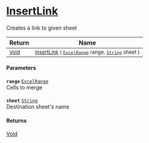 # [InsertLink](./ExcelHelper-100664107.md)

Creates a link to given sheet

| Return | Name | 
| --- | --- | 
| <sub>[Void](https://docs.microsoft.com/en-us/dotnet/api/System.Void)</sub>| <sub>[InsertLink](./ExcelHelper-100664107.md) ( [`ExcelRange`](./ExcelHelper-100664107.md) range, [`String`](https://docs.microsoft.com/en-us/dotnet/api/System.String) sheet )</sub>| <br>


#### Parameters
**`range`**  [`ExcelRange`](./ExcelHelper-100664107.md)<br>Cells to merge<br><br>**`sheet`**  [`String`](https://docs.microsoft.com/en-us/dotnet/api/System.String)<br>Destination sheet's name
#### Returns
[Void](https://docs.microsoft.com/en-us/dotnet/api/System.Void)<br>

